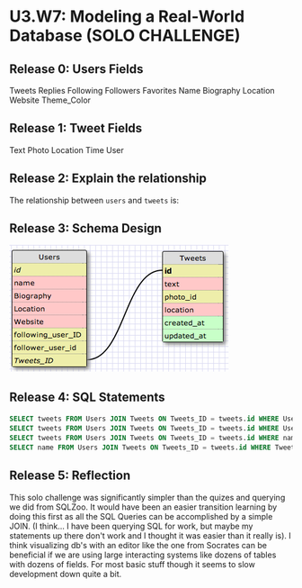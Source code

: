 # U3.W7: Modeling a Real-World Database (SOLO CHALLENGE)

## Release 0: Users Fields
<!-- Identify the fields Twitter collects data for -->

Tweets
Replies
Following
Followers
Favorites
Name
Biography
Location
Website
Theme_Color 



## Release 1: Tweet Fields
<!-- Identify the fields Twitter uses to represent/display a tweet. What are you required or allowed to enter? -->

Text
Photo
Location
Time
User


## Release 2: Explain the relationship
The relationship between `users` and `tweets` is: 
<!-- one user to many tweets -->

## Release 3: Schema Design
<!-- Include your image (inline) of your schema -->
![alt tweet_schema_image](week_7/imgs/solo_challenge.png "Tweet_Schema")


## Release 4: SQL Statements
<!-- Include your SQL Statements. How can you make markdown files show blocks of code? -->

```SQL 
SELECT tweets FROM Users JOIN Tweets ON Tweets_ID = tweets.id WHERE Users.id = 1
SELECT tweets FROM Users JOIN Tweets ON Tweets_ID = tweets.id WHERE Users.id = 1 AND created_at > 05/07/2014 
SELECT tweets FROM Users JOIN Tweets ON Tweets_ID = tweets.id WHERE name = 'insert_handle'
SELECT name FROM Users JOIN Tweets ON Tweets_ID = tweets.id WHERE Tweets.id = 1
```


## Release 5: Reflection
<!-- Be sure to add your reflection here!!! -->
This solo challenge was significantly simpler than the quizes and querying we did from SQLZoo. It would have been an easier transition learning by doing this first as all the SQL Queries can be accomplished by a simple JOIN. (I think... I have been querying SQL for work, but maybe my statements up there don't work and I thought it was easier than it really is). I think visualizing db's with an editor like the one from Socrates can be beneficial if we are using large interacting systems like dozens of tables with dozens of fields. For most basic stuff though it seems to slow development down quite a bit.
